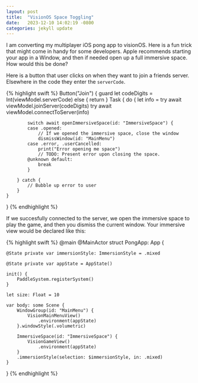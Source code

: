 ```yaml
---
layout: post
title:  "VisionOS Space Toggling"
date:   2023-12-10 14:02:19 -0800
categories: jekyll update
---
```


I am converting my multiplayer iOS pong app to visionOS. Here is a fun trick that might come in handy for some developers. Apple recommends starting your app in a Window, and then if needed open up a full immersive space. How would this be done?

Here is a button that user clicks on when they want to join a friends server. Elsewhere in the code they enter the `serverCode`.

{% highlight swift %}
Button("Join") {
    guard let codeDigits = Int(viewModel.serverCode) else { return }
    Task {
        do {
            let info = try await viewModel.joinServer(codeDigits)
            try await viewModel.connectToServer(info)
            
            switch await openImmersiveSpace(id: "ImmersiveSpace") {
            case .opened:
                // If we opened the immersive space, close the window
                dismissWindow(id: "MainMenu")
            case .error, .userCancelled:
                print("Error opening me space")
                // TODO: Present error upon closing the space.
            @unknown default:
                break
            }
        
        } catch {
            // Bubble up error to user
        }
    }
}
{% endhighlight %}

If we succesfully connected to the server, we open the immersive space to play the game, and then you dismiss the current window. Your immersive view would be declared like this:

{% highlight swift %}
@main
@MainActor
struct PongApp: App {
    
    @State private var immersionStyle: ImmersionStyle = .mixed
    
    @State private var appState = AppState()
    
    init() {
        PaddleSystem.registerSystem()
    }
    
    let size: Float = 10
    
    var body: some Scene {
        WindowGroup(id: "MainMenu") {
            VisionMainMenuView()
                .environment(appState)
        }.windowStyle(.volumetric)

        ImmersiveSpace(id: "ImmersiveSpace") {
            VisionGameView()
                .environment(appState)
        }
        .immersionStyle(selection: $immersionStyle, in: .mixed)
    }
}
{% endhighlight %}